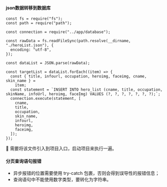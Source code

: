#### json数据转移到数据库

```react
const fs = require("fs");
const path = require("path");

const connection = require("../app/database");

const rawData = fs.readFileSync(path.resolve(__dirname, "./heroList.json"), {
  encoding: "utf-8",
});

const dataList = JSON.parse(rawData);

const targetList = dataList.forEach((item) => {
  const { title, infourl, occupation, heroimg, faceimg, cname, skin_name } =
    item;
  const statement = `INSERT INTO hero_list (cname, title, occupation, skinName, infoUrl, heroimg, faceImg) VALUES (?, ?, ?, ?, ?, ?, ?);`;
  connection.execute(statement, [
    cname,
    title,
    occupation,
    skin_name,
    infourl,
    heroimg,
    faceimg,
  ]);
});
```

:ghost: 需要将该文件引入到项目入口，启动项目来执行一遍。



#### 分页查询语句报错

- 异步报错的位置需要使用 try-catch 包裹，否则会得到误导性的报错信息；
- 查询语句中不能使用数字类型，要转化为字符串。